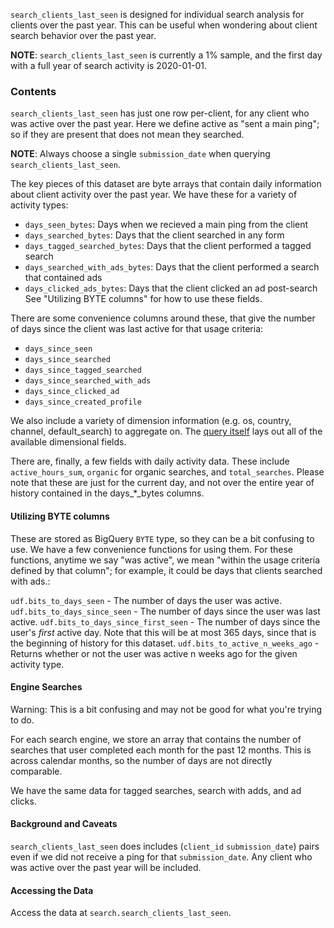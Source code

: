 `search_clients_last_seen` is designed for individual search analysis for clients over the past year.
This can be useful when wondering about client search behavior over the past year.

**NOTE**: `search_clients_last_seen` is currently a 1% sample, and the first day with a full year of
search activity is 2020-01-01.

### Contents

`search_clients_last_seen` has just one row per-client, for any client
who was active over the past year. Here we define active as "sent a main
ping"; so if they are present that does not mean they searched.

**NOTE**: Always choose a single `submission_date` when querying `search_clients_last_seen`.

The key pieces of this dataset are byte arrays that contain
daily information about client activity over the past year.
We have these for a variety of activity types:
- `days_seen_bytes`: Days when we recieved a main ping from the client
- `days_searched_bytes`: Days that the client searched in any form
- `days_tagged_searched_bytes`: Days that the client performed a tagged search
- `days_searched_with_ads_bytes`: Days that the client performed a search that contained ads
- `days_clicked_ads_bytes`: Days that the client clicked an ad post-search
See "Utilizing BYTE columns" for how to use these fields.

There are some convenience columns around these, that give the number of days
since the client was last active for that usage criteria: 
- `days_since_seen`
- `days_since_searched`
- `days_since_tagged_searched`
- `days_since_searched_with_ads`
- `days_since_clicked_ad`
- `days_since_created_profile`

We also include a variety of dimension information (e.g. os,
country, channel, default_search) to aggregate on. The
[query itself](https://github.com/mozilla/bigquery-etl/blob/master/sql/search_derived/search_clients_last_seen_v1/query.sql#L37)
lays out all of the available dimensional fields.

There are, finally, a few fields with daily activity data.
These include `active_hours_sum`, `organic` for organic searches,
and `total_searches`. Please note that these are just for the current day,
and not over the entire year of history contained in the days_*_bytes columns.

#### Utilizing BYTE columns
These are stored as BigQuery `BYTE` type, so they can be a bit confusing
to use. We have a few convenience functions for using them. For these functions,
anytime we say "was active", we mean "within the usage criteria defined by that
column"; for example, it could be days that clients searched with ads.:

`udf.bits_to_days_seen` - The number of days the user was active.
`udf.bits_to_days_since_seen` - The number of days since the user was last active.
`udf.bits_to_days_since_first_seen` - The number of days since the user's _first_
active day. Note that this will be at most 365 days, since that is the beginning
of history for this dataset.
`udf.bits_to_active_n_weeks_ago` - Returns whether or not the user was active n weeks
ago for the given activity type.

#### Engine Searches
Warning: This is a bit confusing and may not be good for what you're trying to do.

For each search engine, we store an array that contains the number of searches that user
completed each month for the past 12 months. This is across calendar months, so the number of
days are not directly comparable.

We have the same data for tagged searches, search with adds, and ad clicks.

#### Background and Caveats

`search_clients_last_seen` does includes
(`client_id` `submission_date`) pairs
even if we did not receive a ping for that `submission_date`.
Any client who was active over the past year will be included.

#### Accessing the Data

Access the data at `search.search_clients_last_seen`.

<!--
#### Further Reading
-->


[search data documentation]: ../../search.md

